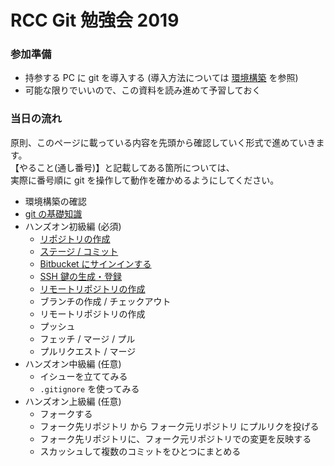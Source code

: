 # RCC Git 勉強会 2019

### 参加準備

- 持参する PC に git を導入する (導入方法については [環境構築](0-env.md) を参照)
- 可能な限りでいいので、この資料を読み進めて予習しておく

### 当日の流れ

原則、このページに載っている内容を先頭から確認していく形式で進めていきます。  
【やること(通し番号)】と記載してある箇所については、  
実際に番号順に git を操作して動作を確かめるようにしてください。

* 環境構築の確認
* [git の基礎知識](1-basics.md)
* ハンズオン初級編 (必須)
  * [リポジトリの作成](2-init-repo.md)
  * [ステージ / コミット](3-commit.md)
  * [Bitbucket にサインインする](4-signin-bitbucket.md)
  * [SSH 鍵の生成・登録](5-ssh-keygen.md)
  * [リモートリポジトリの作成](6-prepare-remote.md)
  * ブランチの作成 / チェックアウト
  * リモートリポジトリの作成
  * プッシュ
  * フェッチ / マージ / プル
  * プルリクエスト / マージ
* ハンズオン中級編 (任意)
  * イシューを立ててみる
  * `.gitignore` を使ってみる
* ハンズオン上級編 (任意)
  * フォークする
  * フォーク先リポジトリ から フォーク元リポジトリ にプルリクを投げる
  * フォーク先リポジトリに、フォーク元リポジトリでの変更を反映する
  * スカッシュして複数のコミットをひとつにまとめる
